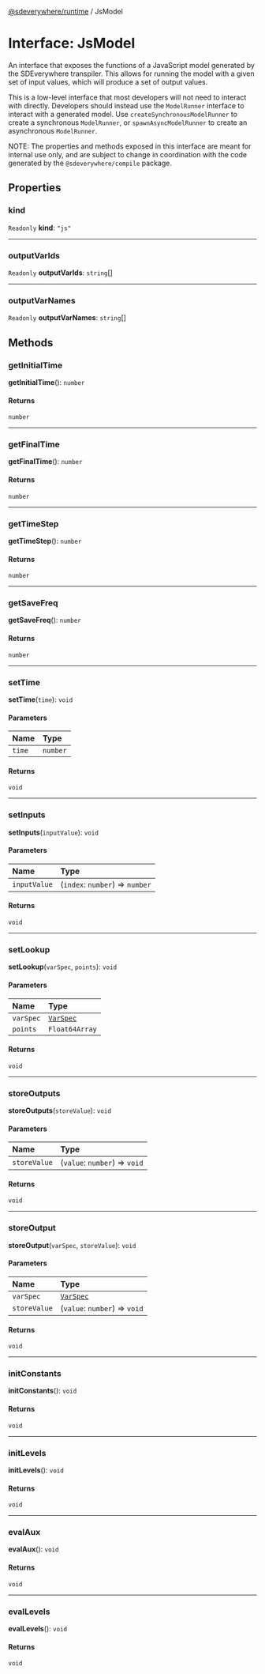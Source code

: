 [@sdeverywhere/runtime](../index.md) / JsModel

# Interface: JsModel

An interface that exposes the functions of a JavaScript model generated by the
SDEverywhere transpiler.  This allows for running the model with a given set of
input values, which will produce a set of output values.

This is a low-level interface that most developers will not need to interact
with directly.  Developers should instead use the `ModelRunner` interface to
interact with a generated model.  Use `createSynchronousModelRunner` to create
a synchronous `ModelRunner`, or `spawnAsyncModelRunner` to create an asynchronous
`ModelRunner`.

 NOTE: The properties and methods exposed in this interface are meant for
internal use only, and are subject to change in coordination with the code
generated by the `@sdeverywhere/compile` package.

## Properties

### kind

 `Readonly` **kind**: ``"js"``

___

### outputVarIds

 `Readonly` **outputVarIds**: `string`[]

___

### outputVarNames

 `Readonly` **outputVarNames**: `string`[]

## Methods

### getInitialTime

**getInitialTime**(): `number`

#### Returns

`number`

___

### getFinalTime

**getFinalTime**(): `number`

#### Returns

`number`

___

### getTimeStep

**getTimeStep**(): `number`

#### Returns

`number`

___

### getSaveFreq

**getSaveFreq**(): `number`

#### Returns

`number`

___

### setTime

**setTime**(`time`): `void`

#### Parameters

| Name | Type |
| :------ | :------ |
| `time` | `number` |

#### Returns

`void`

___

### setInputs

**setInputs**(`inputValue`): `void`

#### Parameters

| Name | Type |
| :------ | :------ |
| `inputValue` | (`index`: `number`) => `number` |

#### Returns

`void`

___

### setLookup

**setLookup**(`varSpec`, `points`): `void`

#### Parameters

| Name | Type |
| :------ | :------ |
| `varSpec` | [`VarSpec`](VarSpec.md) |
| `points` | `Float64Array` |

#### Returns

`void`

___

### storeOutputs

**storeOutputs**(`storeValue`): `void`

#### Parameters

| Name | Type |
| :------ | :------ |
| `storeValue` | (`value`: `number`) => `void` |

#### Returns

`void`

___

### storeOutput

**storeOutput**(`varSpec`, `storeValue`): `void`

#### Parameters

| Name | Type |
| :------ | :------ |
| `varSpec` | [`VarSpec`](VarSpec.md) |
| `storeValue` | (`value`: `number`) => `void` |

#### Returns

`void`

___

### initConstants

**initConstants**(): `void`

#### Returns

`void`

___

### initLevels

**initLevels**(): `void`

#### Returns

`void`

___

### evalAux

**evalAux**(): `void`

#### Returns

`void`

___

### evalLevels

**evalLevels**(): `void`

#### Returns

`void`

